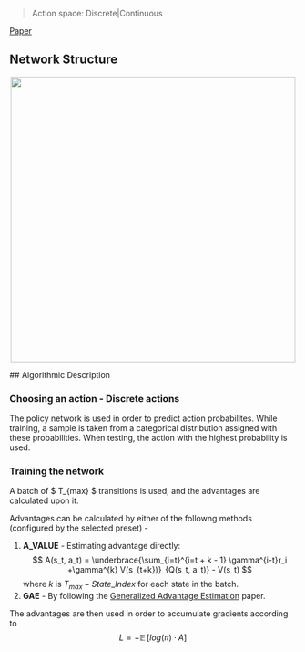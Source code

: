 > Action space: Discrete|Continuous

[Paper](https://arxiv.org/abs/1602.01783)

## Network Structure 
<p style="text-align: center;">
<img src="..\..\design_imgs\ac.png" width=500>
</p>
## Algorithmic Description

### Choosing an action - Discrete actions

The policy network is used in order to predict action probabilites. While training, a sample is taken from a categorical distribution assigned with these probabilities. When testing, the action with the highest probability is used.

### Training the network
A batch of $ T_{max} $ transitions is used, and the advantages are calculated upon it.

Advantages can be calculated by either of the followng methods (configured by the selected preset) -

1. **A_VALUE** - Estimating advantage directly:$$ A(s_t, a_t) = \underbrace{\sum_{i=t}^{i=t + k - 1} \gamma^{i-t}r_i +\gamma^{k} V(s_{t+k})}_{Q(s_t, a_t)} - V(s_t) $$where $k$ is $T_{max} - State\_Index$ for each state in the batch.
2. **GAE** - By following the [Generalized Advantage Estimation](https://arxiv.org/abs/1506.02438) paper. 

The advantages are then used in order to accumulate gradients according to 
$$ L = -\mathop{\mathbb{E}} [log (\pi) \cdot A] $$

